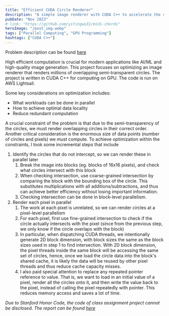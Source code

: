 ```yaml
---
title: "Efficient CUDA Circle Renderer"
description: "A simple image renderer with CUDA C++ to accelerate the compute speed of multi-layer circle graphs on GPUs"
pubDate: "Nov 2023"
# link: "https://github.com/yitingwu31/midi-chords"
heroImage: "/post_img.webp"
tags: ["Parallel Computing", "GPU Programming"]
hashtags: ["CUDA C++"]
---
```


Problem description can be found [here](https://github.com/stanford-cs149/asst3)

High efficient computation is crucial for modern applications like AI/ML and high-quality image generation. This project focuses on optimizing an image renderer that renders millions of overlapping semi-transparent circles. The project is written in CUDA C++ for computing on GPU. The code is run on AWS Lightsail.

Some key considerations on optimization includes:
- What workloads can be done in parallel
- How to achieve optimal data locality
- Reduce redundant computation

A crucial constraint of the problem is that due to the semi-transparency of the circles, we must render overlapping circles in their correct order. Another critical consideration is the enormous size of data points (number of circles and pixels) we must compute. To achieve optimization within the constraints, I took some incremental steps that include
1. Identify the circles that do not intercept, so we can render these in parallel later
    1. Break the image into blocks (eg. blocks of 16x16 pixels), and check what circles intersect with this block
    2. When checking intersection, use coarse-grained intersection by comparing the block with the bounding box of the circle. This substitutes multiplications with all additions/subtractions, and thus can achieve better efficiency without losing important information.
    3. Checking intersection can be done in block-level parallelism.
2. Render each pixel in parallel
    1. The work at each pixel is unrelated, so we can render circles at a pixel-level parallelism
    2. For each pixel, first use fine-grained intersection to check if the circle actually intersects with the pixel (since from the previous step, we only know if the circle overlaps with the block)
    3. In particular, when dispatching CUDA threads, we intentionally generate 2D block dimension, with block sizes the same as the block sizes used in step 1 to find intersection. With 2D block dimension, the pixel threads inside the same block will be accessing the same set of circles, hence, once we load the circle data into the block's shared cache, it is likely the data will be reused by other pixel threads and thus reduce cache capacity misses.
    4. I also paid special attention to replace any repeated pointer reference to value. That is, we want to load in an initial value of a pixel, render all the circles onto it, and then write the value back to the pixel, instead of calling the pixel repeatedly with pointer. This reduces memory access and saves a lot of time.

*Due to Stanford Honor Code, the code of class assignment project cannot be disclosed. The report can be found [here](https://drive.google.com/file/d/1qfUK_NvOb94zBDc2ugq41yrXFQDTdHmT/view?usp=sharing)*
